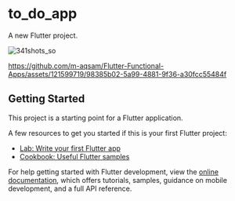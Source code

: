 # to_do_app

A new Flutter project.

![341shots_so](https://github.com/m-aqsam/Flutter-Functional-Apps/assets/121599719/9d154c35-3420-4c5e-928d-004b47b62de2)

https://github.com/m-aqsam/Flutter-Functional-Apps/assets/121599719/98385b02-5a99-4881-9f36-a30fcc55484f


## Getting Started

This project is a starting point for a Flutter application.

A few resources to get you started if this is your first Flutter project:

- [Lab: Write your first Flutter app](https://docs.flutter.dev/get-started/codelab)
- [Cookbook: Useful Flutter samples](https://docs.flutter.dev/cookbook)

For help getting started with Flutter development, view the
[online documentation](https://docs.flutter.dev/), which offers tutorials,
samples, guidance on mobile development, and a full API reference.
